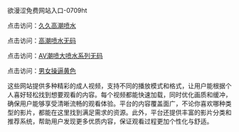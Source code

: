 欲漫涩免费网站入口-0709ht

点击访问：<a href="https://heiliaoll4qsx.pages.dev">久久高潮喷水</a>

点击访问：<a href="https://heiliaowzu4ur.pages.dev">高潮喷水无码</a>

点击访问：<a href="https://heiliaozj3tjd.pages.dev">AV潮喷大喷水系列无码</a>

点击访问：<a href="https://heiliaoe8ajia.pages.dev">男女操逼黄色</a>

这些网站提供多种精彩的成人视频，支持不同的播放模式和格式，让用户能根据个人喜好轻松找到想要观看的内容。每个视频都能快速加载，同时优化画质和缓冲，确保用户能够享受清晰流畅的观看体验。平台的内容覆盖面广，不论你喜欢哪种类型的影片，都能在这里找到满足需求的资源。此外，平台还提供丰富的影片分类和推荐系统，帮助用户发现更多优质内容，保证观看过程更加个性化与舒适。

<span style="display:none;">[Canonical link](）</span>








